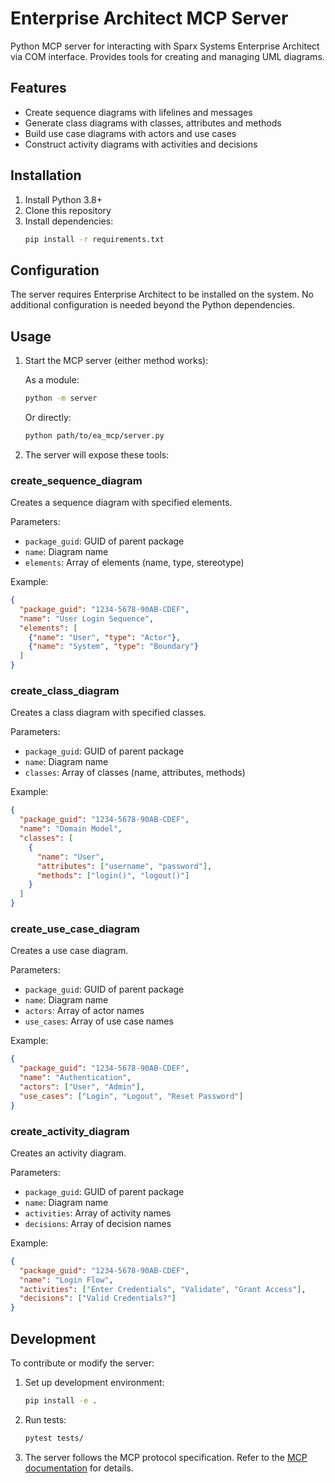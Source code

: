 # Enterprise Architect MCP Server

Python MCP server for interacting with Sparx Systems Enterprise Architect via COM interface. Provides tools for creating and managing UML diagrams.

## Features

- Create sequence diagrams with lifelines and messages
- Generate class diagrams with classes, attributes and methods
- Build use case diagrams with actors and use cases
- Construct activity diagrams with activities and decisions

## Installation

1. Install Python 3.8+
2. Clone this repository
3. Install dependencies:
   ```bash
   pip install -r requirements.txt
   ```

## Configuration

The server requires Enterprise Architect to be installed on the system. No additional configuration is needed beyond the Python dependencies.

## Usage

1. Start the MCP server (either method works):

   As a module:
   ```bash
   python -m server
   ```

   Or directly:
   ```bash
   python path/to/ea_mcp/server.py
   ```

2. The server will expose these tools:

### create_sequence_diagram
Creates a sequence diagram with specified elements.

Parameters:
- `package_guid`: GUID of parent package
- `name`: Diagram name
- `elements`: Array of elements (name, type, stereotype)

Example:
```json
{
  "package_guid": "1234-5678-90AB-CDEF",
  "name": "User Login Sequence",
  "elements": [
    {"name": "User", "type": "Actor"},
    {"name": "System", "type": "Boundary"}
  ]
}
```

### create_class_diagram
Creates a class diagram with specified classes.

Parameters:
- `package_guid`: GUID of parent package
- `name`: Diagram name
- `classes`: Array of classes (name, attributes, methods)

Example:
```json
{
  "package_guid": "1234-5678-90AB-CDEF",
  "name": "Domain Model",
  "classes": [
    {
      "name": "User",
      "attributes": ["username", "password"],
      "methods": ["login()", "logout()"]
    }
  ]
}
```

### create_use_case_diagram
Creates a use case diagram.

Parameters:
- `package_guid`: GUID of parent package
- `name`: Diagram name
- `actors`: Array of actor names
- `use_cases`: Array of use case names

Example:
```json
{
  "package_guid": "1234-5678-90AB-CDEF",
  "name": "Authentication",
  "actors": ["User", "Admin"],
  "use_cases": ["Login", "Logout", "Reset Password"]
}
```

### create_activity_diagram
Creates an activity diagram.

Parameters:
- `package_guid`: GUID of parent package
- `name`: Diagram name
- `activities`: Array of activity names
- `decisions`: Array of decision names

Example:
```json
{
  "package_guid": "1234-5678-90AB-CDEF",
  "name": "Login Flow",
  "activities": ["Enter Credentials", "Validate", "Grant Access"],
  "decisions": ["Valid Credentials?"]
}
```

## Development

To contribute or modify the server:

1. Set up development environment:
   ```bash
   pip install -e .
   ```

2. Run tests:
   ```bash
   pytest tests/
   ```

3. The server follows the MCP protocol specification. Refer to the [MCP documentation](https://github.com/modelcontextprotocol/python-sdk) for details.
